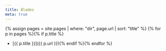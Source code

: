 ```yaml
---
title: Blades
meta: true
---
```


{% assign pages = site.pages | where: "dir", page.url | sort: "title" %} 
{% for p in pages %}{% if p.title %}
  * [{{ p.title }}]({{ p.url }}){% endif %}{% endfor %}
